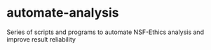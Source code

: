 # automate-analysis
Series of scripts and programs to automate NSF-Ethics analysis and improve result reliability
